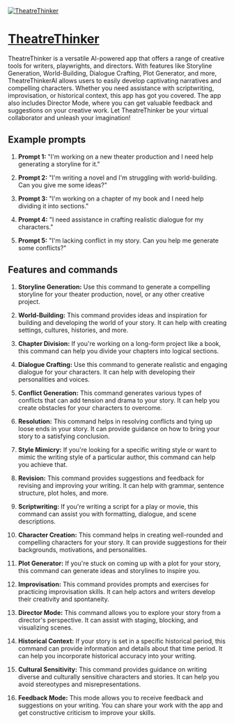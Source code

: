 [![TheatreThinker](https://files.oaiusercontent.com/file-sI5i9DZDFrVXJ1WhK7oZV2nD?se=2123-10-16T22%3A02%3A24Z&sp=r&sv=2021-08-06&sr=b&rscc=max-age%3D31536000%2C%20immutable&rscd=attachment%3B%20filename%3D37840ce3-4df0-4fa1-80da-ea195f27d003.png&sig=LMvmpIWK7IpFPR8kA0OEgQuJ9PvroD2Ob4DRBBF9jQM%3D)](https://chat.openai.com/g/g-OwEMZTNyj-theatrethinker)

# [TheatreThinker](https://chat.openai.com/g/g-OwEMZTNyj-theatrethinker)

TheatreThinker is a versatile AI-powered app that offers a range of creative tools for writers, playwrights, and directors. With features like Storyline Generation, World-Building, Dialogue Crafting, Plot Generator, and more, TheatreThinkerAI allows users to easily develop captivating narratives and compelling characters. Whether you need assistance with scriptwriting, improvisation, or historical context, this app has got you covered. The app also includes Director Mode, where you can get valuable feedback and suggestions on your creative work. Let TheatreThinker be your virtual collaborator and unleash your imagination!

## Example prompts

1. **Prompt 1:** "I'm working on a new theater production and I need help generating a storyline for it."

2. **Prompt 2:** "I'm writing a novel and I'm struggling with world-building. Can you give me some ideas?"

3. **Prompt 3:** "I'm working on a chapter of my book and I need help dividing it into sections."

4. **Prompt 4:** "I need assistance in crafting realistic dialogue for my characters."

5. **Prompt 5:** "I'm lacking conflict in my story. Can you help me generate some conflicts?"

## Features and commands

1. **Storyline Generation:** Use this command to generate a compelling storyline for your theater production, novel, or any other creative project.

2. **World-Building:** This command provides ideas and inspiration for building and developing the world of your story. It can help with creating settings, cultures, histories, and more.

3. **Chapter Division:** If you're working on a long-form project like a book, this command can help you divide your chapters into logical sections.

4. **Dialogue Crafting:** Use this command to generate realistic and engaging dialogue for your characters. It can help with developing their personalities and voices.

5. **Conflict Generation:** This command generates various types of conflicts that can add tension and drama to your story. It can help you create obstacles for your characters to overcome.

6. **Resolution:** This command helps in resolving conflicts and tying up loose ends in your story. It can provide guidance on how to bring your story to a satisfying conclusion.

7. **Style Mimicry:** If you're looking for a specific writing style or want to mimic the writing style of a particular author, this command can help you achieve that.

8. **Revision:** This command provides suggestions and feedback for revising and improving your writing. It can help with grammar, sentence structure, plot holes, and more.

9. **Scriptwriting:** If you're writing a script for a play or movie, this command can assist you with formatting, dialogue, and scene descriptions.

10. **Character Creation:** This command helps in creating well-rounded and compelling characters for your story. It can provide suggestions for their backgrounds, motivations, and personalities.

11. **Plot Generator:** If you're stuck on coming up with a plot for your story, this command can generate ideas and storylines to inspire you.

12. **Improvisation:** This command provides prompts and exercises for practicing improvisation skills. It can help actors and writers develop their creativity and spontaneity.

13. **Director Mode:** This command allows you to explore your story from a director's perspective. It can assist with staging, blocking, and visualizing scenes.

14. **Historical Context:** If your story is set in a specific historical period, this command can provide information and details about that time period. It can help you incorporate historical accuracy into your writing.

15. **Cultural Sensitivity:** This command provides guidance on writing diverse and culturally sensitive characters and stories. It can help you avoid stereotypes and misrepresentations.

16. **Feedback Mode:** This mode allows you to receive feedback and suggestions on your writing. You can share your work with the app and get constructive criticism to improve your skills.